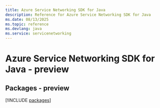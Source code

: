 ```yaml
---
title: Azure Service Networking SDK for Java
description: Reference for Azure Service Networking SDK for Java
ms.date: 08/13/2025
ms.topic: reference
ms.devlang: java
ms.service: servicenetworking
---
```

# Azure Service Networking SDK for Java - preview
## Packages - preview
[!INCLUDE [packages](service-networking-index.md)]